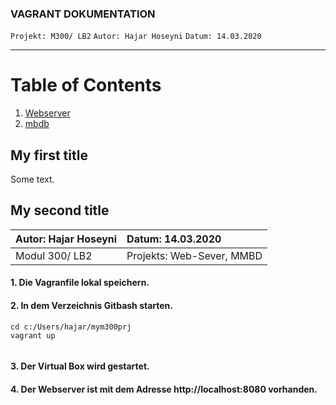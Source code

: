 ### VAGRANT DOKUMENTATION
`Projekt: M300/ LB2`
`Autor: Hajar Hoseyni`
`Datum: 14.03.2020`
___
# Table of Contents

1. [Webserver](#Webserver)
2. [mbdb](#mbdb)
## My first title
Some text.
## My second title


|Autor: Hajar Hoseyni        |Datum: 14.03.2020           |
|:---------------------------|:---------------------------|
|Modul 300/ LB2              |Projekts: Web-Sever, MMBD   |



#### 1. Die Vagranfile lokal speichern. 
#### 2. In dem Verzeichnis Gitbash starten.
>   

``` 
cd c:/Users/hajar/mym300prj 
vagrant up 
 
 ```

#### 3. Der Virtual Box wird gestartet. 
#### 4. Der Webserver ist mit dem Adresse http://localhost:8080 vorhanden.
